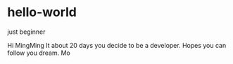 # hello-world
just beginner

Hi MingMing
It about 20 days you decide to be a developer. Hopes you can follow you dream.
Mo
